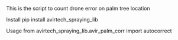This is the script to count drone error on palm tree location

Install
pip install avirtech_spraying_lib

Usage
from avirtech_spraying_lib.avir_palm_corr import autocorrect